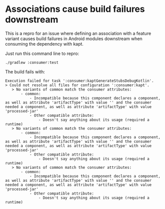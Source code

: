# Associations cause build failures downstream

This is a repro for an issue where defining an association with a feature variant causes build failures in Android modules downstream when consuming the dependency with kapt.

Just run this command line to repro:

```
./gradlew :consumer:test
```

The build fails with:

```
Execution failed for task ':consumer:kaptGenerateStubsDebugKotlin'.
> Could not resolve all files for configuration ':consumer:kapt'.
   > No variants of common match the consumer attributes:
       - common:
           - Incompatible because this component declares a component, as well as attribute 'artifactType' with value '' and the consumer needed a component, as well as attribute 'artifactType' with value 'processed-jar'
           - Other compatible attribute:
               - Doesn't say anything about its usage (required a runtime)
   > No variants of common match the consumer attributes:
       - common:
           - Incompatible because this component declares a component, as well as attribute 'artifactType' with value '' and the consumer needed a component, as well as attribute 'artifactType' with value 'processed-jar'
           - Other compatible attribute:
               - Doesn't say anything about its usage (required a runtime)
   > No variants of common match the consumer attributes:
       - common:
           - Incompatible because this component declares a component, as well as attribute 'artifactType' with value '' and the consumer needed a component, as well as attribute 'artifactType' with value 'processed-jar'
           - Other compatible attribute:
               - Doesn't say anything about its usage (required a runtime)
```
